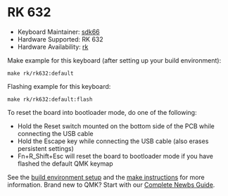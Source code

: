 # RK 632

* Keyboard Maintainer: [sdk66](https://github.com/sdk66)
* Hardware Supported: RK 632
* Hardware Availability: [rk](http://www.rkgaming.com)

Make example for this keyboard (after setting up your build environment):

    make rk/rk632:default
        
Flashing example for this keyboard:

    make rk/rk632:default:flash

To reset the board into bootloader mode, do one of the following:

* Hold the Reset switch mounted on the bottom side of the PCB while connecting the USB cable
* Hold the Escape key while connecting the USB cable (also erases persistent settings)
* Fn+R_Shift+Esc will reset the board to bootloader mode if you have flashed the default QMK keymap

See the [build environment setup](https://docs.qmk.fm/#/getting_started_build_tools) and the [make instructions](https://docs.qmk.fm/#/getting_started_make_guide) for more information. Brand new to QMK? Start with our [Complete Newbs Guide](https://docs.qmk.fm/#/newbs).

